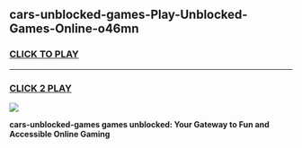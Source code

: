 
## cars-unblocked-games-Play-Unblocked-Games-Online-o46mn
<h3>
<a href="https://premium76.site?title=cars-unblocked-games&ref=25A">CLICK TO PLAY</a></h3>
<hr>

<h3>
<a href="https://premium76.site?title=cars-unblocked-games&ref=25A">CLICK 2 PLAY</a>
  
</h3>

<a href="https://premium76.site?title=cars-unblocked-games&ref=25A"><img src="https://clearcache.store/games.png"></a>


**cars-unblocked-games games unblocked: Your Gateway to Fun and Accessible Online Gaming**
